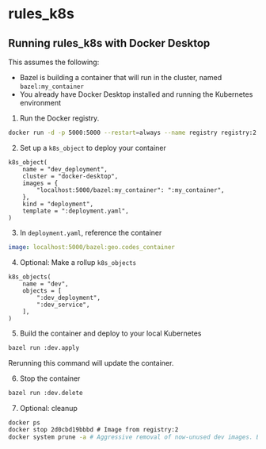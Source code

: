 # rules_k8s

## Running rules_k8s with Docker Desktop

This assumes the following:

- Bazel is building a container that will run in the cluster, named `bazel:my_container`
- You already have Docker Desktop installed and running the Kubernetes environment

1. Run the Docker registry.

```bash
docker run -d -p 5000:5000 --restart=always --name registry registry:2
```

2. Set up a `k8s_object` to deploy your container

```bazel
k8s_object(
    name = "dev_deployment",
    cluster = "docker-desktop",
    images = {
        "localhost:5000/bazel:my_container": ":my_container",
    },
    kind = "deployment",
    template = ":deployment.yaml",
)
```

3. In `deployment.yaml`, reference the container

```yaml
image: localhost:5000/bazel:geo.codes_container
```

4. Optional: Make a rollup `k8s_objects`

```bazel
k8s_objects(
    name = "dev",
    objects = [
        ":dev_deployment",
        ":dev_service",
    ],
)
```

5. Build the container and deploy to your local Kubernetes

```bash
bazel run :dev.apply
```

Rerunning this command will update the container.

6. Stop the container

```bash
bazel run :dev.delete
```

7. Optional: cleanup

```bash
docker ps
docker stop 2d0cbd19bbbd # Image from registry:2
docker system prune -a # Aggressive removal of now-unused dev images. Be careful
```